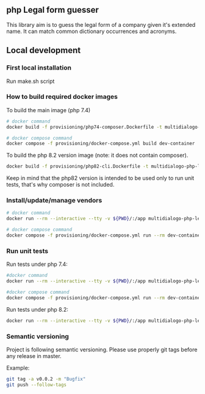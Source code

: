 ## php Legal form guesser

This library aim is to guess the legal form of a company given it's extended name.
It can match common dictionary occurrences and acronyms.


## Local development

### First local installation

Run make.sh script

### How to build required docker images

To build the main image (php 7.4)
```bash
# docker command
docker build -f provisioning/php74-composer.Dockerfile -t multidialogo-php-legal-form-guesser-composer:latest .

# docker compose command
docker compose -f provisioning/docker-compose.yml build dev-container
```

To build the php 8.2 version image (note: it does not contain composer).
```bash
docker build -f provisioning/php82-cli.Dockerfile -t multidialogo-php-legal-form-guesser-php82:latest .
```

Keep in mind that the php82 version is intended to be used only to run unit tests, that's why composer is not included.

### Install/update/manage vendors

```bash
# docker command
docker run --rm --interactive --tty -v ${PWD}/:/app multidialogo-php-legal-form-guesser-composer:latest composer <rest of the composer command>

# docker compose command
docker compose -f provisioning/docker-compose.yml run --rm dev-container composer <rest of the composer command>
```

### Run unit tests

Run tests under php 7.4:
```bash
#docker command
docker run --rm --interactive --tty -v ${PWD}/:/app multidialogo-php-legal-form-guesser-composer:latest ./vendor/bin/phpunit -c .

#docker compose command
docker compose -f provisioning/docker-compose.yml run --rm dev-container ./vendor/bin/phpunit -c .
```

Run tests under php 8.2:
```bash
docker run --rm --interactive --tty -v ${PWD}/:/app multidialogo-php-legal-form-guesser-php82:latest ./vendor/bin/phpunit -c .
```

### Semantic versioning

Project is following semantic versioning.
Please use properly git tags before any release in master.

Example:
```bash
git tag -a v0.0.2 -m "Bugfix"
git push --follow-tags
```
